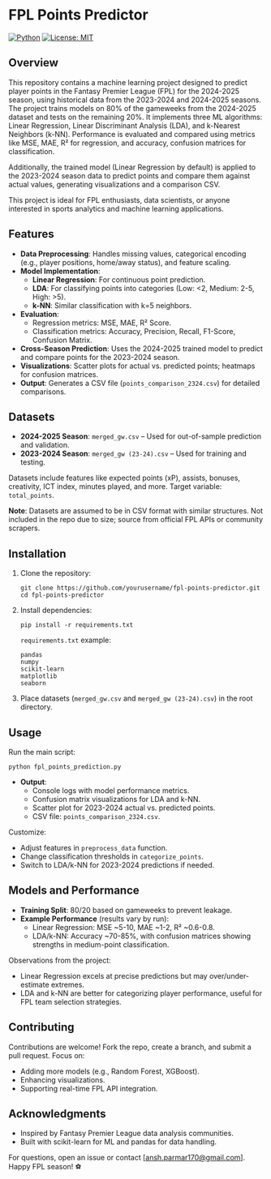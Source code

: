 # FPL Points Predictor

[![Python](https://img.shields.io/badge/Python-3.8%2B-blue)](https://www.python.org/)
[![License: MIT](https://img.shields.io/badge/License-MIT-yellow.svg)](https://opensource.org/licenses/MIT)

## Overview

This repository contains a machine learning project designed to predict player points in the Fantasy Premier League (FPL) for the 2024-2025 season, using historical data from the 2023-2024 and 2024-2025 seasons. The project trains models on 80% of the gameweeks from the 2024-2025 dataset and tests on the remaining 20%. It implements three ML algorithms: Linear Regression, Linear Discriminant Analysis (LDA), and k-Nearest Neighbors (k-NN). Performance is evaluated and compared using metrics like MSE, MAE, R² for regression, and accuracy, confusion matrices for classification.

Additionally, the trained model (Linear Regression by default) is applied to the 2023-2024 season data to predict points and compare them against actual values, generating visualizations and a comparison CSV.

This project is ideal for FPL enthusiasts, data scientists, or anyone interested in sports analytics and machine learning applications.

## Features

- **Data Preprocessing**: Handles missing values, categorical encoding (e.g., player positions, home/away status), and feature scaling.
- **Model Implementation**:
  - **Linear Regression**: For continuous point prediction.
  - **LDA**: For classifying points into categories (Low: <2, Medium: 2-5, High: >5).
  - **k-NN**: Similar classification with k=5 neighbors.
- **Evaluation**:
  - Regression metrics: MSE, MAE, R² Score.
  - Classification metrics: Accuracy, Precision, Recall, F1-Score, Confusion Matrix.
- **Cross-Season Prediction**: Uses the 2024-2025 trained model to predict and compare points for the 2023-2024 season.
- **Visualizations**: Scatter plots for actual vs. predicted points; heatmaps for confusion matrices.
- **Output**: Generates a CSV file (`points_comparison_2324.csv`) for detailed comparisons.

## Datasets

- **2024-2025 Season**: `merged_gw.csv` – Used for out-of-sample prediction and validation.
- **2023-2024 Season**: `merged_gw (23-24).csv` – Used for training and testing.

Datasets include features like expected points (xP), assists, bonuses, creativity, ICT index, minutes played, and more. Target variable: `total_points`.

**Note**: Datasets are assumed to be in CSV format with similar structures. Not included in the repo due to size; source from official FPL APIs or community scrapers.

## Installation

1. Clone the repository:
   ```
   git clone https://github.com/yourusername/fpl-points-predictor.git
   cd fpl-points-predictor
   ```

2. Install dependencies:
   ```
   pip install -r requirements.txt
   ```

   `requirements.txt` example:
   ```
   pandas
   numpy
   scikit-learn
   matplotlib
   seaborn
   ```

3. Place datasets (`merged_gw.csv` and `merged_gw (23-24).csv`) in the root directory.

## Usage

Run the main script:
```
python fpl_points_prediction.py
```

- **Output**:
  - Console logs with model performance metrics.
  - Confusion matrix visualizations for LDA and k-NN.
  - Scatter plot for 2023-2024 actual vs. predicted points.
  - CSV file: `points_comparison_2324.csv`.

Customize:
- Adjust features in `preprocess_data` function.
- Change classification thresholds in `categorize_points`.
- Switch to LDA/k-NN for 2023-2024 predictions if needed.

## Models and Performance

- **Training Split**: 80/20 based on gameweeks to prevent leakage.
- **Example Performance** (results vary by run):
  - Linear Regression: MSE ~5-10, MAE ~1-2, R² ~0.6-0.8.
  - LDA/k-NN: Accuracy ~70-85%, with confusion matrices showing strengths in medium-point classification.

Observations from the project:
- Linear Regression excels at precise predictions but may over/under-estimate extremes.
- LDA and k-NN are better for categorizing player performance, useful for FPL team selection strategies.

## Contributing

Contributions are welcome! Fork the repo, create a branch, and submit a pull request. Focus on:
- Adding more models (e.g., Random Forest, XGBoost).
- Enhancing visualizations.
- Supporting real-time FPL API integration.


## Acknowledgments

- Inspired by Fantasy Premier League data analysis communities.
- Built with scikit-learn for ML and pandas for data handling.

For questions, open an issue or contact [ansh.parmar170@gmail.com]. Happy FPL season! ⚽

